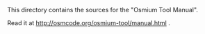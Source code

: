 
This directory contains the sources for the "Osmium Tool Manual".

Read it at http://osmcode.org/osmium-tool/manual.html .


